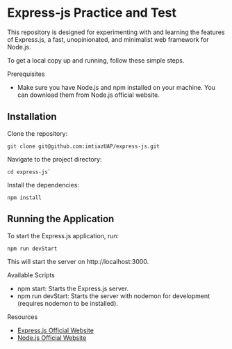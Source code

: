 # Express-js Practice and Test
This repository is designed for experimenting with and learning the features of Express.js, a fast, unopinionated, and minimalist web framework for Node.js.

To get a local copy up and running, follow these simple steps.

Prerequisites
- Make sure you have Node.js and npm installed on your machine. You can download them from Node.js official website.

## Installation
Clone the repository:
```
git clone git@github.com:imtiazUAP/express-js.git
```

Navigate to the project directory:
```
cd express-js`
```

Install the dependencies:
```
npm install
```

## Running the Application
To start the Express.js application, run:
```
npm run devStart
```
This will start the server on http://localhost:3000.

Available Scripts
- npm start: Starts the Express.js server.
- npm run devStart: Starts the server with nodemon for development (requires nodemon to be installed).

Resources
- <a href="https://expressjs.com" target="_blank"> Express.js Official Website </a>
- <a href="https://nodejs.org/en" target="_blank"> Node.js Official Website </a>
